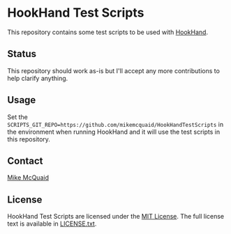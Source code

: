 # HookHand Test Scripts
This repository contains some test scripts to be used with [HookHand](https://github.com/mikemcquaid/HookHand).

## Status
This repository should work as-is but I'll accept any more contributions to help clarify anything.

## Usage
Set the `SCRIPTS_GIT_REPO=https://github.com/mikemcquaid/HookHandTestScripts` in the environment when running HookHand and it will use the test scripts in this repository.

## Contact
[Mike McQuaid](mailto:mike@mikemcquaid.com)

## License
HookHand Test Scripts are licensed under the [MIT License](http://en.wikipedia.org/wiki/MIT_License).
The full license text is available in [LICENSE.txt](https://github.com/mikemcquaid/HookHandTestScripts/blob/master/LICENSE.txt).
